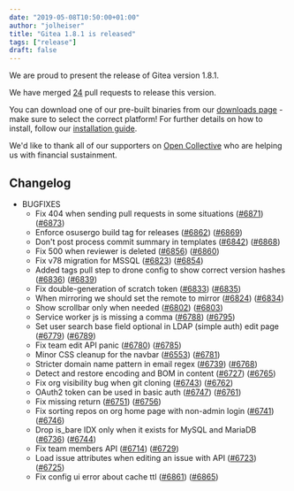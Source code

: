 ```yaml
---
date: "2019-05-08T10:50:00+01:00" 
author: "jolheiser"
title: "Gitea 1.8.1 is released"
tags: ["release"]
draft: false
---
```


We are proud to present the release of Gitea version 1.8.1. 

We have merged [24](https://github.com/go-gitea/gitea/pulls?q=is%3Apr+milestone%3A1.8.1+is%3Aclosed) pull requests to release this version. 

You can download one of our pre-built binaries from our [downloads page](https://dl.gitea.io/gitea/1.8.1/) - make sure to select the correct platform! For further details on how to install, follow our [installation guide](https://docs.gitea.io/en-us/install-from-binary/).

We'd like to thank all of our supporters on [Open Collective](https://opencollective.com/gitea) who are helping us with financial sustainment.

<!--more-->

## Changelog

* BUGFIXES
  * Fix 404 when sending pull requests in some situations ([#6871](https://github.com/go-gitea/gitea/pull/6871)) ([#6873](https://github.com/go-gitea/gitea/pull/6873))
  * Enforce osusergo build tag for releases ([#6862](https://github.com/go-gitea/gitea/pull/6862)) ([#6869](https://github.com/go-gitea/gitea/pull/6869))
  * Don't post process commit summary in templates ([#6842](https://github.com/go-gitea/gitea/pull/6842)) ([#6868](https://github.com/go-gitea/gitea/pull/6868))
  * Fix 500 when reviewer is deleted ([#6856](https://github.com/go-gitea/gitea/pull/6856)) ([#6860](https://github.com/go-gitea/gitea/pull/6860))
  * Fix v78 migration for MSSQL ([#6823](https://github.com/go-gitea/gitea/pull/6823)) ([#6854](https://github.com/go-gitea/gitea/pull/6854))
  * Added tags pull step to drone config to show correct version hashes ([#6836](https://github.com/go-gitea/gitea/pull/6836)) ([#6839](https://github.com/go-gitea/gitea/pull/6839))
  * Fix double-generation of scratch token ([#6833](https://github.com/go-gitea/gitea/pull/6833)) ([#6835](https://github.com/go-gitea/gitea/pull/6835))
  * When mirroring we should set the remote to mirror ([#6824](https://github.com/go-gitea/gitea/pull/6824)) ([#6834](https://github.com/go-gitea/gitea/pull/6834))
  * Show scrollbar only when needed ([#6802](https://github.com/go-gitea/gitea/pull/6802)) ([#6803](https://github.com/go-gitea/gitea/pull/6803))
  * Service worker js is missing a comma ([#6788](https://github.com/go-gitea/gitea/pull/6788)) ([#6795](https://github.com/go-gitea/gitea/pull/6795))
  * Set user search base field optional in LDAP (simple auth) edit page ([#6779](https://github.com/go-gitea/gitea/pull/6779)) ([#6789](https://github.com/go-gitea/gitea/pull/6789))
  * Fix team edit API panic ([#6780](https://github.com/go-gitea/gitea/pull/6780)) ([#6785](https://github.com/go-gitea/gitea/pull/6785))
  * Minor CSS cleanup for the navbar ([#6553](https://github.com/go-gitea/gitea/pull/6553)) ([#6781](https://github.com/go-gitea/gitea/pull/6781))
  * Stricter domain name pattern in email regex ([#6739](https://github.com/go-gitea/gitea/pull/6739)) ([#6768](https://github.com/go-gitea/gitea/pull/6768))
  * Detect and restore encoding and BOM in content ([#6727](https://github.com/go-gitea/gitea/pull/6727)) ([#6765](https://github.com/go-gitea/gitea/pull/6765))
  * Fix org visibility bug when git cloning ([#6743](https://github.com/go-gitea/gitea/pull/6743)) ([#6762](https://github.com/go-gitea/gitea/pull/6762))
  * OAuth2 token can be used in basic auth ([#6747](https://github.com/go-gitea/gitea/pull/6747)) ([#6761](https://github.com/go-gitea/gitea/pull/6761))
  * Fix missing return ([#6751](https://github.com/go-gitea/gitea/pull/6751)) ([#6756](https://github.com/go-gitea/gitea/pull/6756))
  * Fix sorting repos on org home page with non-admin login ([#6741](https://github.com/go-gitea/gitea/pull/6741)) ([#6746](https://github.com/go-gitea/gitea/pull/6746))
  * Drop is_bare IDX only when it exists for MySQL and MariaDB ([#6736](https://github.com/go-gitea/gitea/pull/6736)) ([#6744](https://github.com/go-gitea/gitea/pull/6744))
  * Fix team members API ([#6714](https://github.com/go-gitea/gitea/pull/6714)) ([#6729](https://github.com/go-gitea/gitea/pull/6729))
  * Load issue attributes when editing an issue with API ([#6723](https://github.com/go-gitea/gitea/pull/6723)) ([#6725](https://github.com/go-gitea/gitea/pull/6725))
  * Fix config ui error about cache ttl ([#6861](https://github.com/go-gitea/gitea/pull/6861)) ([#6865](https://github.com/go-gitea/gitea/pull/6865))
